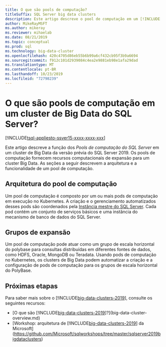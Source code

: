 ```yaml
---
title: O que são pools de computação?
titleSuffix: SQL Server big data clusters
description: Este artigo descreve o pool de computação em um [!INCLUDE[big-data-clusters-2019](../includes/ssbigdataclusters-ver15.md)].
author: MikeRayMSFT
ms.author: mikeray
ms.reviewer: mihaelab
ms.date: 08/21/2019
ms.topic: conceptual
ms.prod: sql
ms.technology: big-data-cluster
ms.openlocfilehash: 420c4705d86eb55b6b99a6cf432cb95f3b9a6694
ms.sourcegitcommit: f912c101d2939084c4ea2e9881eb98e1afa29dad
ms.translationtype: MT
ms.contentlocale: pt-BR
ms.lasthandoff: 10/23/2019
ms.locfileid: "72798239"
---
```

# <a name="what-are-compute-pools-in-a-sql-server-big-data-cluster"></a>O que são pools de computação em um cluster de Big Data do SQL Server?

[!INCLUDE[tsql-appliesto-ssver15-xxxx-xxxx-xxx](../includes/tsql-appliesto-ssver15-xxxx-xxxx-xxx.md)]

Este artigo descreve a função dos *Pools de computação do SQL Server* em um cluster de Big Data da versão prévia do SQL Server 2019. Os pools de computação fornecem recursos computacionais de expansão para um cluster Big Data. As seções a seguir descrevem a arquitetura e a funcionalidade de um pool de computação.

## <a name="compute-pool-architecture"></a>Arquitetura do pool de computação

Um pool de computação é composto por um ou mais pods de computação em execução no Kubernetes. A criação e o gerenciamento automatizados desses pods são coordenados pela [Instância mestre do SQL Server](concept-master-instance.md). Cada pod contém um conjunto de serviços básicos e uma instância do mecanismo de banco de dados do SQL Server.

## <a name="scale-out-groups"></a>Grupos de expansão

Um pool de computação pode atuar como um grupo de escala horizontal do polybase para consultas distribuídas em diferentes fontes de dados, como HDFS, Oracle, MongoDB ou Teradata. Usando pods de computação no Kubernetes, os clusters de Big Data podem automatizar a criação e a configuração de pods de computação para os grupos de escala horizontal do PolyBase.

## <a name="next-steps"></a>Próximas etapas

Para saber mais sobre o [!INCLUDE[big-data-clusters-2019](../includes/ssbigdataclusters-ss-nover.md)], consulte os seguintes recursos:

- [O que são [!INCLUDE[big-data-clusters-2019](../includes/ssbigdataclusters-ver15.md)]?](big-data-cluster-overview.md)
- [Workshop: arquitetura de [!INCLUDE[big-data-clusters-2019](../includes/ssbigdataclusters-ss-nover.md)] da Microsoft](https://github.com/Microsoft/sqlworkshops/tree/master/sqlserver2019bigdataclusters)
